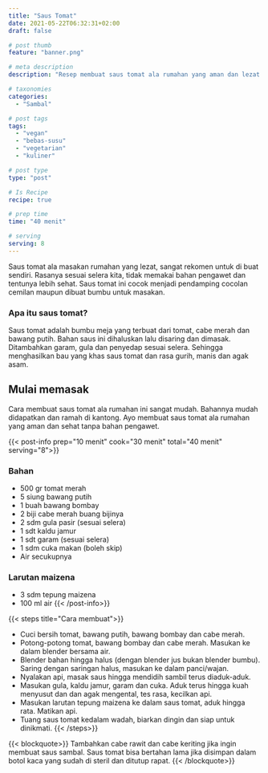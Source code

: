 ```yaml
---
title: "Saus Tomat"
date: 2021-05-22T06:32:31+02:00
draft: false

# post thumb
feature: "banner.png"

# meta description
description: "Resep membuat saus tomat ala rumahan yang aman dan lezat. Pelajari selengkapnya cara membuat saus tomat yang begitu mudah disini."

# taxonomies
categories:
  - "Sambal"

# post tags
tags:
  - "vegan"
  - "bebas-susu"
  - "vegetarian"
  - "kuliner"

# post type
type: "post"

# Is Recipe
recipe: true

# prep time
time: "40 menit"

# serving
serving: 8
---
```

Saus tomat ala masakan rumahan yang lezat, sangat rekomen untuk di buat sendiri. Rasanya sesuai selera kita, tidak memakai bahan pengawet dan tentunya lebih sehat. Saus tomat ini cocok menjadi pendamping cocolan cemilan maupun dibuat bumbu untuk masakan.

### Apa itu saus tomat?

Saus tomat adalah bumbu meja yang terbuat dari tomat, cabe merah dan bawang putih. Bahan saus ini dihaluskan lalu disaring dan dimasak. Ditambahkan garam, gula dan penyedap sesuai selera. Sehingga menghasilkan bau yang khas saus tomat dan rasa gurih, manis dan agak asam.

## Mulai memasak

Cara membuat saus tomat ala rumahan ini sangat mudah. Bahannya mudah didapatkan dan ramah di kantong. Ayo membuat saus tomat ala rumahan yang aman dan sehat tanpa bahan pengawet.

{{< post-info prep="10 menit" cook="30 menit" total="40 menit" serving="8">}}

### Bahan

-   500 gr tomat merah
-   5 siung bawang putih
-   1 buah bawang bombay
-   2 biji cabe merah buang bijinya
-   2 sdm gula pasir (sesuai selera)
-   1 sdt kaldu jamur
-   1 sdt garam (sesuai selera)
-   1 sdm cuka makan (boleh skip)
-   Air secukupnya

### Larutan maizena
-   3 sdm tepung maizena
-   100 ml air
{{< /post-info>}}

{{< steps title="Cara membuat">}}
-   Cuci bersih tomat, bawang putih, bawang bombay dan cabe merah.
-   Potong-potong tomat, bawang bombay dan cabe merah. Masukan ke dalam blender bersama air.
-   Blender bahan hingga halus (dengan blender jus bukan blender bumbu). Saring dengan saringan halus, masukan ke dalam panci/wajan.
-   Nyalakan api, masak saus hingga mendidih sambil terus diaduk-aduk.
-   Masukan gula, kaldu jamur, garam dan cuka. Aduk terus hingga kuah menyusut dan dan agak mengental, tes rasa, kecilkan api.
-   Masukan larutan tepung maizena ke dalam saus tomat, aduk hingga rata. Matikan api.
-   Tuang saus tomat kedalam wadah, biarkan dingin dan siap untuk dinikmati.
{{< /steps>}}

{{< blockquote>}}
Tambahkan cabe rawit dan cabe keriting jika ingin membuat saus sambal. Saus tomat bisa bertahan lama jika disimpan dalam botol kaca yang sudah di steril dan ditutup rapat.
{{< /blockquote>}}